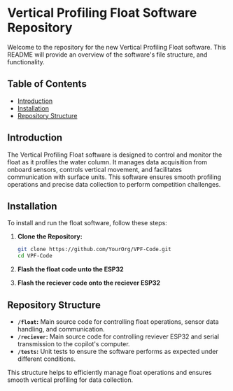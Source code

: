 # Vertical Profiling Float Software Repository

Welcome to the repository for the new Vertical Profiling Float software. This README will provide an overview of the software's file structure, and functionality.

## Table of Contents

- [Introduction](#introduction)
- [Installation](#installation)
- [Repository Structure](#repository-structure)

## Introduction

The Vertical Profiling Float software is designed to control and monitor the float as it profiles the water column. It manages data acquisition from onboard sensors, controls vertical movement, and facilitates communication with surface units. This software ensures smooth profiling operations and precise data collection to perform competition challenges.

## Installation

To install and run the float software, follow these steps:

1. **Clone the Repository:**
   ```bash
   git clone https://github.com/YourOrg/VPF-Code.git
   cd VPF-Code
   ```

2. **Flash the float code unto the ESP32**

3. **Flash the reciever code onto the reciever ESP32**

## Repository Structure

- **`/float`:** Main source code for controlling float operations, sensor data handling, and communication.
- **`/reciever`:** Main source code for controlling reviever ESP32 and serial transmission to the copilot's computer.
- **`/tests`:** Unit tests to ensure the software performs as expected under different conditions.

This structure helps to efficiently manage float operations and ensures smooth vertical profiling for data collection.
